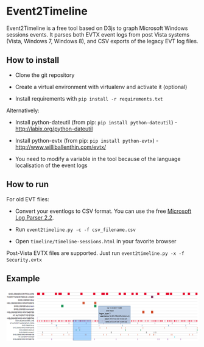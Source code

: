 Event2Timeline
==============

Event2Timeline is a free tool based on D3js to graph Microsoft Windows sessions events. It parses both EVTX event logs from post Vista systems (Vista, Windows 7, Windows 8), and CSV exports of the legacy EVT log files.

How to install
--------------

- Clone the git repository

- Create a virtual environment with virtualenv and activate it (optional) 

- Install requirements with `pip install -r requirements.txt`

Alternatively:

- Install python-dateutil (from pip: `pip install python-dateutil`) - http://labix.org/python-dateutil

- Install python-evtx (from pip: `pip install python-evtx`) - http://www.williballenthin.com/evtx/

- You need to modify a variable in the tool because of the language localisation of the event logs

How to run 
----------

For old EVT files:

- Convert your eventlogs to CSV format. You can use the free [Microsoft Log Parser 2.2](http://www.microsoft.com/en-us/download/details.aspx?id=24659).

- Run `event2timeline.py -c -f csv_filename.csv`

- Open `timeline/timeline-sessions.html` in your favorite browser

Post-Vista EVTX files are supported. Just run `event2timeline.py -x -f Security.evtx`

Example
-------

![Rendering example](/event2timeline.png "Result after parsing the SANS FOR 508 Security event logs")


